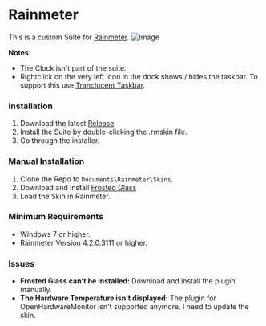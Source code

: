 # Rainmeter
This is a custom Suite for [Rainmeter](https://www.rainmeter.net).
![Image](https://preview.redd.it/vzt15sey4s821.png?width=960&crop=smart&auto=webp&s=1ece692ddc82fa3eaac02b354cd5da6626e9324d)

**Notes:** 
* The Clock isn't part of the suite.
* Rightclick on the very left Icon in the dock shows / hides the taskbar. To support this use [Tranclucent Taskbar](https://gist.github.com/arkenthera/7a807e04ee8f1d95425f710944667508).

### Installation
1. Download the latest [Release](https://github.com/LucasOe/Rainmeter/releases).
2. Install the Suite by double-clicking the .rmskin file.
3. Go through the installer.

### Manual Installation
1. Clone the Repo to ```Documents\Rainmeter\Skins```.
2. Download and install [Frosted Glass](https://forum.rainmeter.net/viewtopic.php?t=23106)
3. Load the Skin in Rainmeter.

### Minimum Requirements
* Windows 7 or higher.
* Rainmeter Version 4.2.0.3111 or higher.

### Issues
* **Frosted Glass can't be installed:** Download and install the plugin manually.
* **The Hardware Temperature isn't displayed:** The plugin for OpenHardwareMonitor isn't supported anymore. I need to update the skin.
